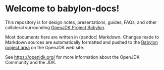 
Welcome to babylon-docs!
========================

This repository is for design notes, presentations, guides, FAQs, and
other collateral surrounding [OpenJDK Project
Babylon](https://openjdk.org/projects/babylon).

Most documents here are written in (pandoc) Markdown.  Changes made to
Markdown sources are automatically formatted and pushed to the [Babylon
project area](https://openjdk.org/projects/babylon) on the OpenJDK web
site.

See https://openjdk.org/ for more information about the OpenJDK
Community and the JDK.
